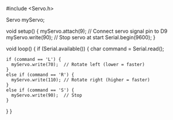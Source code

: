 #include <Servo.h>

Servo myServo;

void setup() {
  myServo.attach(9); // Connect servo signal pin to D9
  myServo.write(90); // Stop servo at start
  Serial.begin(9600);
}

void loop() {
  if (Serial.available()) {
    char command = Serial.read();

    if (command == 'L') {
      myServo.write(70);  // Rotate left (lower = faster)
    } 
    else if (command == 'R') {
      myServo.write(110); // Rotate right (higher = faster)
    } 
    else if (command == 'S') {
      myServo.write(90);  // Stop
    }
  }
}

